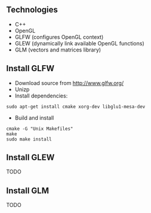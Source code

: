 Technologies
------------
* C++
* OpenGL
* GLFW (configures OpenGL context)
* GLEW (dynamically link available OpenGL functions)
* GLM (vectors and matrices library)

Install GLFW
------------
* Download source from http://www.glfw.org/
* Unizp
* Install dependencies:

```
sudo apt-get install cmake xorg-dev libglu1-mesa-dev
```

* Build and install
```
cmake -G "Unix Makefiles"
make
sudo make install
```

Install GLEW
------------
TODO

Install GLM
-----------
TODO
